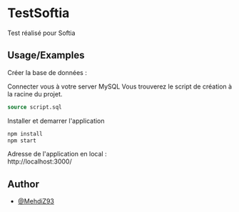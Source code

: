 # TestSoftia
Test réalisé pour Softia


## Usage/Examples

Créer la base de données :

Connecter vous à votre server MySQL
Vous trouverez le script de création à la racine du projet.

```SQL
source script.sql
```

Installer et demarrer l'application
```bash
npm install
npm start
```
Adresse de l'application en local :\
http://localhost:3000/
## Author

- [@MehdiZ93](https://github.com/MehdiZ93)


